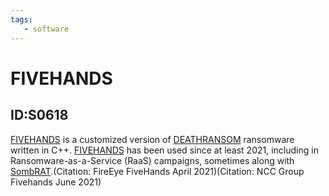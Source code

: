 ```yaml
---
tags:
   - software
---
```

# FIVEHANDS
## ID:S0618
[FIVEHANDS](software/S0618) is a customized version of [DEATHRANSOM](software/S0616) ransomware written in C++. [FIVEHANDS](software/S0618) has been used since at least 2021, including in Ransomware-as-a-Service (RaaS) campaigns, sometimes along with [SombRAT](software/S0615).(Citation: FireEye FiveHands April 2021)(Citation: NCC Group Fivehands June 2021)
